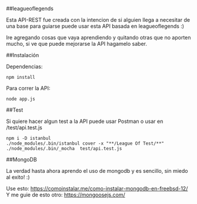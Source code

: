##leagueoflegends

Esta API-REST fue creada con la intencion de si alguien llega a necesitar de una base para guiarse puede usar esta API basada en leagueoflegends :)

Ire agregando cosas que vaya aprendiendo y quitando otras que no aporten mucho, si ve que puede mejorarse la API hagamelo saber.

##Instalación

Dependencias:

```
npm install
```

Para correr la API:

```
node app.js
```

##Test

Si quiere hacer algun test a la API puede usar Postman o usar en /test/api.test.js

```
npm i -D istanbul
./node_modules/.bin/istanbul cover -x "**/League Of Test/**"  ./node_modules/.bin/_mocha  test/api.test.js
```

##MongoDB

La verdad hasta ahora aprendo el uso de mongodb y es sencillo, sin miedo al exito! :)

Use esto: https://comoinstalar.me/como-instalar-mongodb-en-freebsd-12/
Y me guie de esto otro: https://mongoosejs.com/
